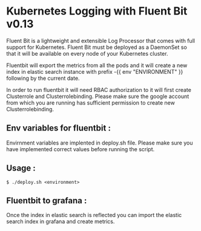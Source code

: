 # Kubernetes Logging with Fluent Bit v0.13

Fluent Bit is a lightweight and extensible Log Processor that comes with full support for Kubernetes.
Fluent Bit must be deployed as a DaemonSet so that it will be available on every node of your Kubernetes cluster.

Fluentbit will export the metrics from all the pods and it will create a new index in elastic search instance with 
prefix <Your-project-name>-{{ env "ENVIRONMENT" }} following by the current date. 

In order to run fluentbit it will need RBAC authorization to it will first create Clusterrole and Clusterrolebinding. 
Please make sure the google account from which you are running has sufficient permission to create new Clusterrolebinding.

## Env variables for fluentbit  :

Envirnment variables are implented in deploy.sh file. 
Please make sure you have implemented correct values before running the script. 

##  Usage :

```
$ ./deploy.sh <environment>
```

## Fluentbit to grafana :

Once the index in elastic search is reflected you can import the elastic search index in grafana and create metrics.
